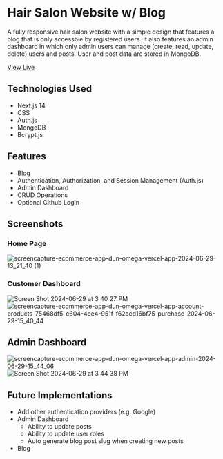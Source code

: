 # Hair Salon Website w/ Blog

A fully responsive hair salon website with a simple design that features a blog that is only accessbie by registered users. It also features an admin dashboard in which only admin users can manage (create, read, update, delete) users and posts. User and post data are stored in MongoDB.

[View Live](https://my-blog-app-ebon.vercel.app)

## Technologies Used
- Next.js 14
- CSS
- Auth.js
- MongoDB
- Bcrypt.js


## Features
- Blog
- Authentication, Authorization, and Session Management (Auth.js)
- Admin Dashboard
- CRUD Operations
- Optional Github Login


## Screenshots
### Home Page
![screencapture-ecommerce-app-dun-omega-vercel-app-2024-06-29-13_21_40 (1)](https://github.com/lizmery/ecommerce-app/assets/78451440/9ab57c4c-0839-40eb-aacd-7b361623bc31)


### Customer Dashboard
![Screen Shot 2024-06-29 at 3 40 27 PM](https://github.com/lizmery/ecommerce-app/assets/78451440/45a42401-cab2-41bd-8ff4-75d1e45890e2)
![screencapture-ecommerce-app-dun-omega-vercel-app-account-products-75468df5-c604-4ce4-951f-f62acd16bf75-purchase-2024-06-29-15_40_44](https://github.com/lizmery/ecommerce-app/assets/78451440/1a070039-ec09-4a74-ade9-9f770b899cab)


## Admin Dashboard
![screencapture-ecommerce-app-dun-omega-vercel-app-admin-2024-06-29-15_44_06](https://github.com/lizmery/ecommerce-app/assets/78451440/56eb7afe-9e33-4704-9b32-35a174a38dfe)
![Screen Shot 2024-06-29 at 3 44 38 PM](https://github.com/lizmery/ecommerce-app/assets/78451440/567d9874-4d30-4378-bb0a-5f43daed3d10)


## Future Implementations
- Add other authentication providers (e.g. Google)
- Admin Dashboard
    - Ability to update posts
    - Ability to update user roles
    - Auto generate blog post slug when creating new posts
- Blog
